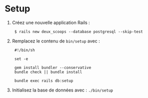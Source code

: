 Setup
=====

1. Créez une nouvelle application Rails :

		$ rails new deux_scoops --database postgresql --skip-test

2. Remplacez le contenu de `bin/setup` avec :

		#!/bin/sh

		set -e

		gem install bundler --conservative
		bundle check || bundle install

		bundle exec rails db:setup

3. Initialisez la base de données avec : `./bin/setup`
